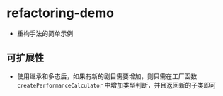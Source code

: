 # refactoring-demo

- 重构手法的简单示例

## 可扩展性

- 使用继承和多态后，如果有新的剧目需要增加，则只需在工厂函数 `createPerformanceCalculator` 中增加类型判断，并且返回新的子类即可
